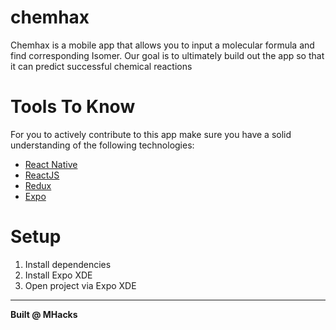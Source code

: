 # chemhax

Chemhax is a mobile app that allows you to input a molecular formula and find corresponding Isomer.
Our goal is to ultimately build out the app so that it can predict successful chemical reactions

# Tools To Know

For you to actively contribute to this app make sure you have a solid understanding of the following technologies:
* [React Native](https://facebook.github.io/react-native/)
* [ReactJS](https://facebook.github.io/react/)
* [Redux](http://redux.js.org/)
* [Expo](https://expo.io)

# Setup
1. Install dependencies
2. Install Expo XDE
3. Open project via Expo XDE


***
**Built @ MHacks**
